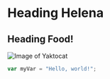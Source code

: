 # Heading Helena
## Heading Food!
![Image of Yaktocat](https://octodex.github.com/images/yaktocat.png)
``` javascript
var myVar = "Hello, world!";
```
